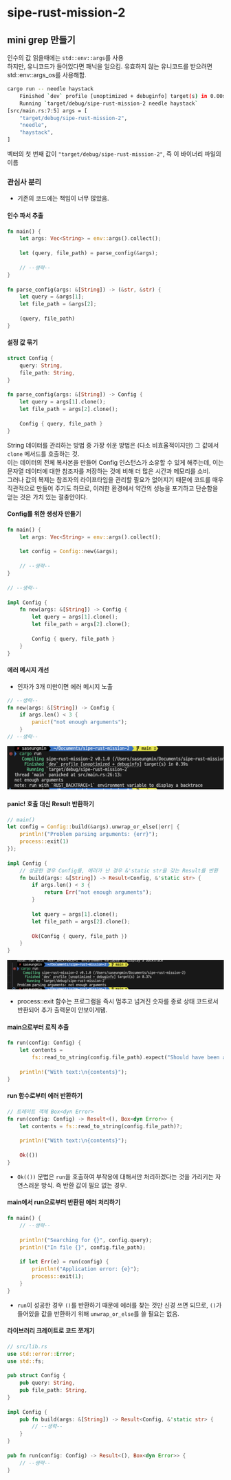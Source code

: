 # sipe-rust-mission-2
## mini grep 만들기

인수의 값 읽을때에는 `std::env::args`를 사용   
하지만, 유니코드가 들어있다면 패닉을 일으킴. 유효하지 않는 유니코드를 받으려면 std::env::args_os를 사용해함.   

```bash
cargo run -- needle haystack
    Finished `dev` profile [unoptimized + debuginfo] target(s) in 0.00s
    Running `target/debug/sipe-rust-mission-2 needle haystack`
[src/main.rs:7:5] args = [
    "target/debug/sipe-rust-mission-2",
    "needle",
    "haystack",
]
```

벡터의 첫 번째 값이 `"target/debug/sipe-rust-mission-2"`, 즉 이 바이너리 파일의 이름   

### 관심사 분리
- 기존의 코드에는 책임이 너무 많았음.

#### 인수 파서 추출

```rust
fn main() {
    let args: Vec<String> = env::args().collect();

    let (query, file_path) = parse_config(&args);

    // --생략--
}

fn parse_config(args: &[String]) -> (&str, &str) {
    let query = &args[1];
    let file_path = &args[2];

    (query, file_path)
}
```

#### 설정 값 묶기

```rust
struct Config {
    query: String,
    file_path: String,
}

fn parse_config(args: &[String]) -> Config {
    let query = args[1].clone();
    let file_path = args[2].clone();

    Config { query, file_path }
}
```

String 데이터를 관리하는 방법 중 가장 쉬운 방법은 (다소 비효율적이지만) 그 값에서 `clone` 메서드를 호출하는 것.   
이는 데이터의 전체 복사본을 만들어 Config 인스턴스가 소유할 수 있게 해주는데, 이는 문자열 데이터에 대한 참조자를 저장하는 것에 비해 더 많은 시간과 메모리를 소비.   
그러나 값의 복제는 참조자의 라이프타임을 관리할 필요가 없어지기 때문에 코드를 매우 직관적으로 만들어 주기도 하므로, 이러한 환경에서 약간의 성능을 포기하고 단순함을 얻는 것은 가치 있는 절충안이다.   

#### Config를 위한 생성자 만들기

```rust
fn main() {
    let args: Vec<String> = env::args().collect();

    let config = Config::new(&args);

    // --생략--
}

// --생략--

impl Config {
    fn new(args: &[String]) -> Config {
        let query = args[1].clone();
        let file_path = args[2].clone();

        Config { query, file_path }
    }
}
```

#### 에러 메시지 개선

- 인자가 3개 미만이면 에러 메시지 노출

```rust
// --생략--
fn new(args: &[String]) -> Config {
    if args.len() < 3 {
        panic!("not enough arguments");
    }
// --생략--
```

![alt text](images/image-1.png)

#### panic! 호출 대신 Result 반환하기

```rust
// main()
let config = Config::build(&args).unwrap_or_else(|err| {
    println!("Problem parsing arguments: {err}");
    process::exit(1)
});

impl Config {
    // 성공한 경우 Config를, 에러가 난 경우 &'static str을 갖는 Result를 반환
    fn build(args: &[String]) -> Result<Config, &'static str> {
        if args.len() < 3 {
            return Err("not enough arguments");
        }

        let query = args[1].clone();
        let file_path = args[2].clone();

        Ok(Config { query, file_path })
    }
}
```

![alt text](images/image-2.png)

- process::exit 함수는 프로그램을 즉시 멈추고 넘겨진 숫자를 종료 상태 코드로서 반환되어 추가 출력문이 안보이게됌.


#### main으로부터 로직 추출

```rust
fn run(config: Config) {
    let contents =
        fs::read_to_string(config.file_path).expect("Should have been able to read the file");

    println!("With text:\n{contents}");
}
```


#### run 함수로부터 에러 반환하기

```rust
// 트레이트 객체 Box<dyn Error>
fn run(config: Config) -> Result<(), Box<dyn Error>> {
    let contents = fs::read_to_string(config.file_path)?;

    println!("With text:\n{contents}");

    Ok(())
}
```

- `Ok(())` 문법은 `run`을 호출하여 부작용에 대해서만 처리하겠다는 것을 가리키는 자연스러운 방식. 즉 반환 값이 필요 없는 경우.


#### main에서 run으로부터 반환된 에러 처리하기

```rust
fn main() {
    // --생략--

    println!("Searching for {}", config.query);
    println!("In file {}", config.file_path);

    if let Err(e) = run(config) {
        println!("Application error: {e}");
        process::exit(1);
    }
}
```

- `run`이 성공한 경우 `()`를 반환하기 때문에 에러를 찾는 것만 신경 쓰면 되므로, `()`가 들어있을 값을 반환하기 위해 `unwrap_or_else`를 쓸 필요는 없음.

#### 라이브러리 크레이트로 코드 쪼개기

```rust
// src/lib.rs
use std::error::Error;
use std::fs;

pub struct Config {
    pub query: String,
    pub file_path: String,
}

impl Config {
    pub fn build(args: &[String]) -> Result<Config, &'static str> {
        // --생략--
    }
}

pub fn run(config: Config) -> Result<(), Box<dyn Error>> {
    // --생략--
}
```
